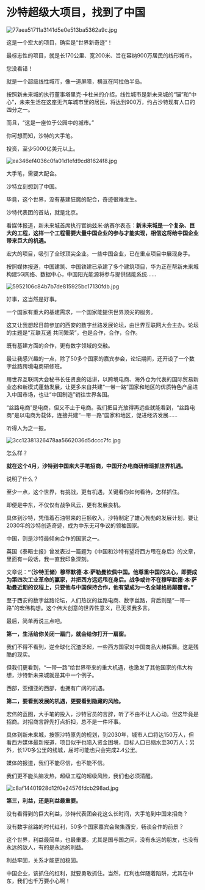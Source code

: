 # 沙特超级大项目，找到了中国

![77aea51711a3141d5e0e513ba5362a9c.jpg](https://raw.githubusercontent.com/qqhsx/qqnews_image/main/2024/04/18/沙特超级大项目，找到了中国/77aea51711a3141d5e0e513ba5362a9c.jpg)

这是一个宏大的项目，确实是“世界新奇迹”！

最标志性的项目，就是长170公里、宽200米、旨在容纳900万居民的线形城市。

您没看错！

就是一个超级线性城市，像一道屏障，横亘在阿拉伯半岛。

按照新未来城的执行董事塔里克·卡杜米的介绍，线性城市是新未来城的“锚”和“中心”，未来生活在这座无汽车城市里的居民，将达到900万，约占沙特现有人口的四分之一。

而且，“这是一座位于公园中的城市。”

你可想而知，沙特的大手笔。

投资，至少5000亿美元以上。

![ea346ef4036c0fa01d1efd9cd81624f8.jpg](https://raw.githubusercontent.com/qqhsx/qqnews_image/main/2024/04/18/沙特超级大项目，找到了中国/ea346ef4036c0fa01d1efd9cd81624f8.jpg)

大手笔，需要大配合。

沙特立刻想到了中国。

毕竟，这个世界，没有基建狂魔的配合，奇迹很难发生。

沙特代表团的首站，就是北京。

看媒体报道，新未来城首席执行官纳兹米·纳赛尔表态：**新未来城是一个复杂、巨大的工程，这样一个工程需要大量中国企业的参与才能实现，相信这将给中国企业带来巨大的机遇。**

宏大的项目，吸引了全球顶尖企业。一些中国企业，已在重点项目中展现身手。

按照媒体报道，中国建筑、中国铁建已承建了多个建筑项目，华为正在帮新未来城构建5G网络、数据中心，中国阳光能源将参与提供储能系统……

![5952106c84b7b7de815925bc17130fdb.jpg](https://raw.githubusercontent.com/qqhsx/qqnews_image/main/2024/04/18/沙特超级大项目，找到了中国/5952106c84b7b7de815925bc17130fdb.jpg)

好事，这当然是好事。

一个国家有重大的基建需求，一个国家能提供世界顶尖的服务。

这又让我想起日前参加的西安的数字丝路发展论坛，由世界互联网大会主办。论坛的主题是“互联互通 共同繁荣”，也是合作，合作，合作。

既有基建方面的合作，更有数字领域的交融。

最让我感兴趣的一点，除了50多个国家的嘉宾参会，论坛期间，还开设了一个数字丝路跨境电商研修班。

用世界互联网大会秘书长任贤良的话讲，以跨境电商、海外仓为代表的国际贸易新业态和新模式蓬勃发展，让更多来自共建“一带一路”国家和地区的优质特色产品进入中国市场，也让“中国制造”销往世界各国。

“丝路电商”是电商，但又不止于电商。我们把目光放得再远些就能看到，“丝路电商”是以电商为载体，连接共建“一带一路”国家和地区，促进经济发展……

听得人为之一振。

![3cc12381326478aa5662036d5dccc7fc.jpg](https://raw.githubusercontent.com/qqhsx/qqnews_image/main/2024/04/18/沙特超级大项目，找到了中国/3cc12381326478aa5662036d5dccc7fc.jpg)

怎么样？

**就在这个4月，沙特到中国来大手笔招商，中国开办电商研修班抓世界机遇。**

说明了什么？

至少一点，这个世界，有挑战，更有机遇，关键看你如何看待，怎样抓住。

即便是中东，不仅仅有战争风云，更有发展良机。

具体到沙特，凭借着石油带来的巨额收入，沙特制定了雄心勃勃的发展计划，要让2030年的沙特创造奇迹，成为中东无可争议的领袖国家。

中国，则是沙特最倾向合作的国家之一。

英国《泰晤士报》曾发表过一篇题为《中国和沙特有望将西方甩在身后》的文章，里面有一段话，我一直我印象深刻。

文章说：**“（沙特王储）穆罕默德·本·萨勒曼钦佩中国。他尊重中国的决心，即要成为第四次工业革命的赢家，并把西方远远甩在身后。战争或许不在穆罕默德·本·萨勒曼近期的议程上，只要他与中国保持合作，他有望成为一名全球格局颠覆者。”**

至于西安的数字丝路论坛，人们热议的丝路电商、数字丝路，背后则是“一带一路”的宏伟构想。这个伟大创意的世界性意义，已无须我多言。

最后，简单再说三点吧。

**第一，生活给你关闭一扇门，就会给你打开一扇窗。**

我们不得不看到，逆全球化沉渣泛起，一些西方国家对中国商品大棒挥舞。这是残酷的现实。

但我们更看到，“一带一路”给世界带来的重大机遇，也激发了其他国家的伟大构想，沙特新未来城就是其中一个例子。

西部，亚细亚的西部，也拥有广阔的机遇。

**第二，要看到发展的机遇，更要看到隐藏的风险。**

宏伟的蓝图，大手笔的投入，沙特官员的言辞，听了不由不让人心动。但这毕竟是招商。对招商言辞先打点折扣，总不是一件坏事。

具体到新未来城，按照沙特原先的规划，到2030年，城市人口将达150万人，但看西方媒体最新报道，项目似乎也陷入资金困境，目标人口已缩水至30万人；另外，长170多公里的线城，届时可能也只会完成2.4公里。

媒体的报道，我们不能尽信，也不能不信。

我们更不能头脑发热，超级工程的超级风险，我们也必须清醒。

![c8af14401928d12f0e24576fdcb298ad.jpg](https://raw.githubusercontent.com/qqhsx/qqnews_image/main/2024/04/18/沙特超级大项目，找到了中国/c8af14401928d12f0e24576fdcb298ad.jpg)

**第三，利益，还是利益最重要。**

没有看得到的巨大利益，沙特代表团会花这么长时间，大手笔到中国来招商？

没有数字丝路的时代红利，50多个国家嘉宾会聚集西安，畅谈合作的前景？

这个世界，利益最简单，也最重要。尤其是国与国之间，没有永远的朋友，也没有永远的敌人，有的是永远的利益。

利益牢固，关系才能更加稳固。

中国企业，该抓住的红利，就要勇敢抓住。当然，红利也伴随着陷阱，尤其在中东，我们也千万要小心啊！

